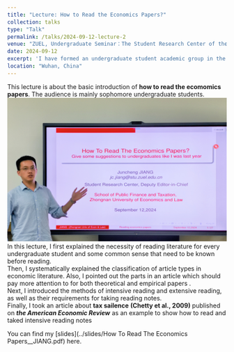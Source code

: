 ```yaml
---
title: "Lecture: How to Read the Economics Papers?"
collection: talks
type: "Talk"
permalink: /talks/2024-09-12-lecture-2
venue: "ZUEL, Undergraduate Seminar：The Student Research Center of the School of Public Finance and Taxation"
date: 2024-09-12
excerpt: 'I have formed an undergraduate student academic group in the Student Research Center in our school. This is a lecture I gave them on acadmic paper reading methods.'
location: "Wuhan, China"
---
```



This lecture is about the basic introduction of __how to read the ecomomics papers__. The audience is mainly sophomore undergraduate students. <br>
![image](../images/lecture2.jpg)<br>
In this lecture, I first explained the necessity of reading literature for every undergraduate student and some common sense that need to be known before reading.<br>
Then, I systematically explained the classification of article types in economic literature. Also, I pointed out the parts in an article which should pay more attention to for both theoretical and empirical papers .  <br>
Next, I introduced the methods of intensive reading and extensive reading, as well as their requirements for taking reading notes. <br>
Finally, I took an article about __tax sailence__ __(Chetty et al., 2009)__ published on ___the American Economic Review___  as an example to show  how to read and taked intensive reading notes


You can find my [slides](../slides/How To Read The Economics Papers__JIANG.pdf) here.


